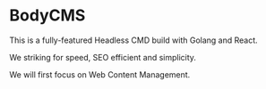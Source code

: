 # BodyCMS

This is a fully-featured Headless CMD build with Golang and React.

We striking for speed, SEO efficient and simplicity.

We will first focus on Web Content Management.
